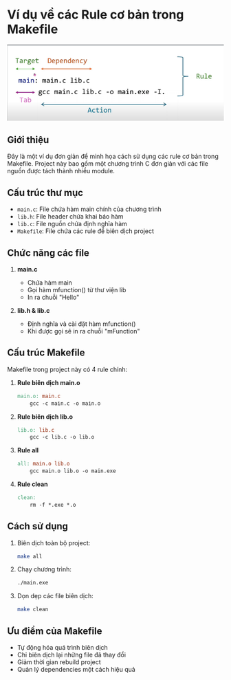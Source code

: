 # Ví dụ về các Rule cơ bản trong Makefile

![Makefile Structure](image.png)

## Giới thiệu

Đây là một ví dụ đơn giản để minh họa cách sử dụng các rule cơ bản trong Makefile. Project này bao gồm một chương trình C đơn giản với các file nguồn được tách thành nhiều module.

## Cấu trúc thư mục

- `main.c`: File chứa hàm main chính của chương trình
- `lib.h`: File header chứa khai báo hàm
- `lib.c`: File nguồn chứa định nghĩa hàm
- `Makefile`: File chứa các rule để biên dịch project

## Chức năng các file

1. **main.c**

   - Chứa hàm main
   - Gọi hàm mfunction() từ thư viện lib
   - In ra chuỗi "Hello"

2. **lib.h & lib.c**
   - Định nghĩa và cài đặt hàm mfunction()
   - Khi được gọi sẽ in ra chuỗi "mFunction"

## Cấu trúc Makefile

Makefile trong project này có 4 rule chính:

1. **Rule biên dịch main.o**

   ```makefile
   main.o: main.c
       gcc -c main.c -o main.o
   ```

2. **Rule biên dịch lib.o**

   ```makefile
   lib.o: lib.c
       gcc -c lib.c -o lib.o
   ```

3. **Rule all**

   ```makefile
   all: main.o lib.o
       gcc main.o lib.o -o main.exe
   ```

4. **Rule clean**

   ```makefile
   clean:
       rm -f *.exe *.o
   ```

## Cách sử dụng

1. Biên dịch toàn bộ project:

   ```bash
   make all
   ```

2. Chạy chương trình:

   ```bash
   ./main.exe
   ```

3. Dọn dẹp các file biên dịch:

   ```bash
   make clean
   ```

## Ưu điểm của Makefile

- Tự động hóa quá trình biên dịch
- Chỉ biên dịch lại những file đã thay đổi
- Giảm thời gian rebuild project
- Quản lý dependencies một cách hiệu quả
